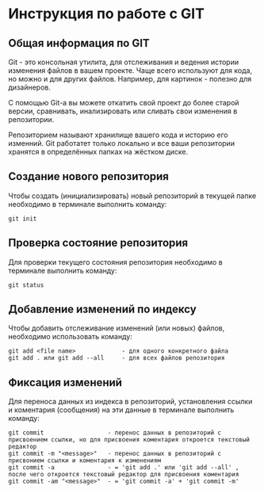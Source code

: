 # **Инструкция по работе с GIT**

## Общая информация по GIT

Git - это консольная утилита, для отслеживания и ведения истории изменения файлов в вашем проекте. Чаще всего используют для кода, но можно и для других файлов. Например, для картинок - полезно для дизайнеров.

С помощью Git-а вы можете откатить свой проект до более старой версии, сравнивать, инализировать или сливать свои изменения в репозитории.

Репозиторием называют хранилище вашего кода и историю его изменний. Git работатет только локально и все ваши репозитории хранятся в определённых папках на жёстком диске.

## Создание нового репозитория

Чтобы создать (инициализировать) новый репозиторий в текущей папке необходимо в терминале выполнить команду:

    git init

## Проверка состояние репозитория

Для проверки текущего состояния репозитория необходимо в терминале выполнить команду:

    git status

## Добавление изменений по индексу

Чтобы добавить отслеживание изменений (или новых) файлов, необходимо использовать команду:

    git add <file name>             - для одного конкретного файла
    git add . или git add --all     - для всех файлов репозитория

## Фиксация изменений

Для переноса данных из индекса в репозиторий, установления ссылки и коментария (сообщения) на эти данные в терминале выполнить команду:

    git commit                  - перенос данных в репозиторий с присвоением ссылки, но для присвоения коментария откроется текстовый редактор
    git commit -m "<message>"   - перенос данных в репозиторий с присвонием ссылки и коментария к изменениям
    git commit -a               - = 'git add .' или 'git add --all' , после чего откроется текстовый редактор для присвоения коментария
    git commit -am "<message>"  - = 'git commit -a' + 'git commit -m'

## 